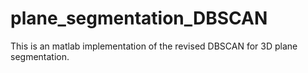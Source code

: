 # plane_segmentation_DBSCAN
This is an matlab implementation of the revised DBSCAN for 3D plane segmentation.
